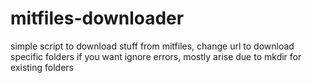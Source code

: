 # mitfiles-downloader
simple script to download stuff from mitfiles,
change url to download specific folders if you want
ignore errors, mostly arise due to mkdir for existing folders
